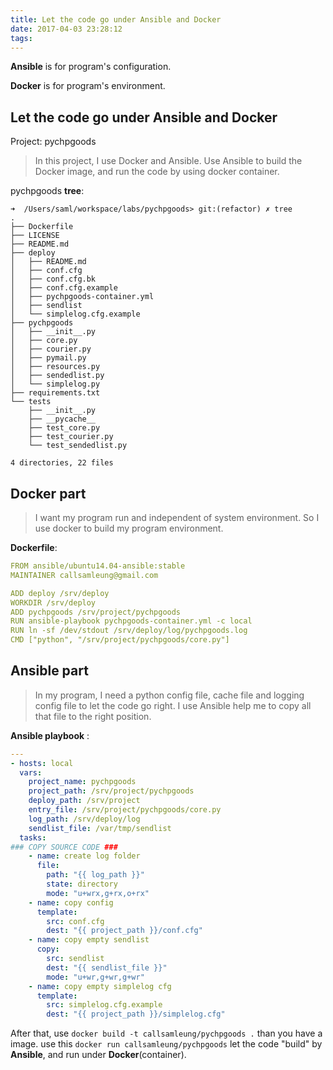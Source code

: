```yaml
---
title: Let the code go under Ansible and Docker
date: 2017-04-03 23:28:12
tags:
---
```


**Ansible** is for program's configuration.

**Docker** is for program's environment.

<!--More-->



## Let the code go under Ansible and Docker


Project: pychpgoods

> In this project, I use Docker and Ansible. Use Ansible to build the Docker image, and run the code by using docker container.

pychpgoods **tree**:

```
➜  /Users/saml/workspace/labs/pychpgoods> git:(refactor) ✗ tree
.
├── Dockerfile
├── LICENSE
├── README.md
├── deploy
│   ├── README.md
│   ├── conf.cfg
│   ├── conf.cfg.bk
│   ├── conf.cfg.example
│   ├── pychpgoods-container.yml
│   ├── sendlist
│   └── simplelog.cfg.example
├── pychpgoods
│   ├── __init__.py
│   ├── core.py
│   ├── courier.py
│   ├── pymail.py
│   ├── resources.py
│   ├── sendedlist.py
│   └── simplelog.py
├── requirements.txt
└── tests
    ├── __init__.py
    ├── __pycache__
    ├── test_core.py
    ├── test_courier.py
    └── test_sendedlist.py

4 directories, 22 files
```
## Docker part

> I want my program run and independent of system environment. So I use docker to build my program environment.

 **Dockerfile**:

```yaml
FROM ansible/ubuntu14.04-ansible:stable
MAINTAINER callsamleung@gmail.com

ADD deploy /srv/deploy
WORKDIR /srv/deploy
ADD pychpgoods /srv/project/pychpgoods
RUN ansible-playbook pychpgoods-container.yml -c local
RUN ln -sf /dev/stdout /srv/deploy/log/pychpgoods.log
CMD ["python", "/srv/project/pychpgoods/core.py"]
```

## Ansible part
> In my program, I need a python config file, cache file and logging config file to let the code go right. I use Ansible help me to copy all that file to the right position.

**Ansible playbook** :

```yaml
---
- hosts: local
  vars:
    project_name: pychpgoods
    project_path: /srv/project/pychpgoods
    deploy_path: /srv/project
    entry_file: /srv/project/pychpgoods/core.py
    log_path: /srv/deploy/log
    sendlist_file: /var/tmp/sendlist
  tasks:
### COPY SOURCE CODE ###
    - name: create log folder
      file:
        path: "{{ log_path }}"
        state: directory
        mode: "u+wrx,g+rx,o+rx"
    - name: copy config
      template:
        src: conf.cfg
        dest: "{{ project_path }}/conf.cfg"
    - name: copy empty sendlist
      copy:
        src: sendlist
        dest: "{{ sendlist_file }}"
        mode: "u+wr,g+wr,g+wr"
    - name: copy empty simplelog cfg
      template:
        src: simplelog.cfg.example
        dest: "{{ project_path }}/simplelog.cfg"
```
After that, use `docker build -t callsamleung/pychpgoods .` than you have a image. use this `docker run callsamleung/pychpgoods` let the code "build" by **Ansible**, and run under **Docker**(container).

